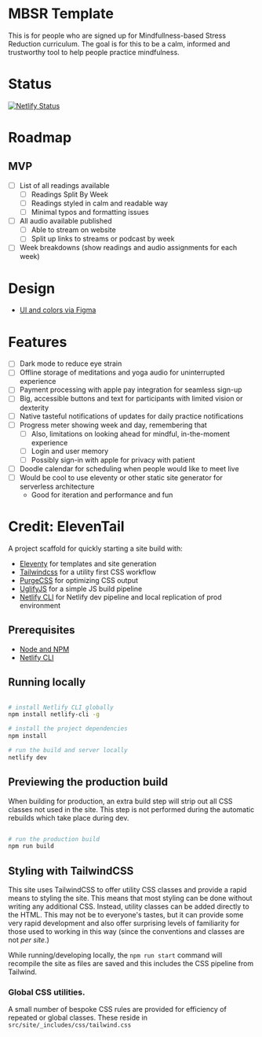# MBSR Template

This is for people who are signed up for Mindfullness-based Stress Reduction curriculum. The goal is for this to be a calm, informed and trustworthy tool to help people practice mindfulness. 

# Status 

[![Netlify Status](https://api.netlify.com/api/v1/badges/e57df39c-f002-4a44-adba-7825f347a054/deploy-status)](https://app.netlify.com/sites/mbsr/deploys)

# Roadmap

## MVP 

- [ ] List of all readings available
  - [ ] Readings Split By Week
  - [ ] Readings styled in calm and readable way
  - [ ] Minimal typos and formatting issues
- [ ] All audio available published
  - [ ] Able to stream on website
  - [ ] Split up links to streams or podcast by week 
- [ ] Week breakdowns (show readings and audio assignments for each week)

# Design

- [UI and colors via Figma](https://www.figma.com/file/2y476nV5FdF8NI4QdEa0Ns/mbsr-2?node-id=1%3A127)

# Features

- [ ] Dark mode to reduce eye strain 
- [ ] Offline storage of meditations and yoga audio for uninterrupted experience
- [ ] Payment processing with apple pay integration for seamless sign-up 
- [ ] Big, accessible buttons and text for participants with limited vision or dexterity 
- [ ] Native tasteful notifications of updates for daily practice notifications 
- [ ] Progress meter showing week and day, remembering that
  - [ ] Also, limitations on looking ahead for mindful, in-the-moment experience
  - [ ] Login and user memory 
  - [ ] Possibly sign-in with apple for privacy with patient
- [ ] Doodle calendar for scheduling when people would like to meet live
- [ ] Would be cool to use eleventy or other static site generator for serverless architecture
  - Good for iteration and performance and fun 



# Credit: ElevenTail

A project scaffold for quickly starting a site build with:

- [Eleventy](https://11ty.dev) for templates and site generation
- [Tailwindcss](https://tailwindcss.com) for a utility first CSS workflow
- [PurgeCSS](https://www.purgecss.com/) for optimizing CSS output
- [UglifyJS](https://www.npmjs.com/package/uglify-js) for a simple JS build pipeline
- [Netlify CLI](https://www.npmjs.com/package/netlify-cli) for Netlify dev pipeline and local replication of prod environment

## Prerequisites

- [Node and NPM](https://nodejs.org/)
- [Netlify CLI](https://www.npmjs.com/package/netlify-cli)


## Running locally

```bash

# install Netlify CLI globally
npm install netlify-cli -g

# install the project dependencies
npm install

# run the build and server locally
netlify dev
```


## Previewing the production build

When building for production, an extra build step will strip out all CSS classes not used in the site. This step is not performed during the automatic rebuilds which take place during dev.

```bash

# run the production build
npm run build
```


## Styling with TailwindCSS

This site uses TailwindCSS to offer utility CSS classes and provide a rapid means to styling the site. This means that most styling can be done without writing any additional CSS. Instead, utility classes can be added directly to the HTML. This may not be to everyone's tastes, but it can provide some very rapid development and also offer surprising levels of familiarity for those used to working in this way (since the conventions and classes are not _per site_.)

While running/developing locally, the `npm run start` command will recompile the site as files are saved and this includes the CSS pipeline from Tailwind.

### Global CSS utilities.

A small number of bespoke CSS rules are provided for efficiency of repeated or global classes. These reside in `src/site/_includes/css/tailwind.css`
